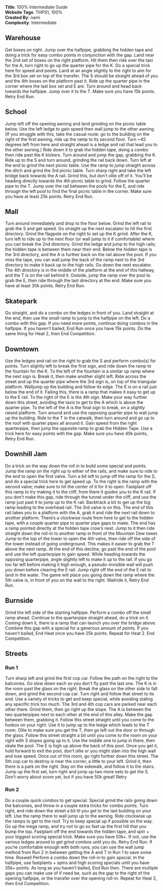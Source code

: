 **Title**: 100% Intermediate Guide  
**Website Tags**: THPS1, 100%  
**Created By**: nami  
**Complexity**: Intermediate  

## Warehouse
Get boxes on right. Jump over the halfpipe, grabbing the hidden tape and doing a trick for easy combo points in conjunction with the gap. Land near the 2nd set of boxes on the right platform. Hit them then ride over the taxi for the A, turn right to go up the quarter pipe for the K. Do a special trick here for speed and points. Land at an angle slightly to the right to aim for the 3rd box set on top of the transfer. The S should be straight ahead of you and the 4th boxes on the platform past it. Ride up the quarter pipe in the corner where the last box set and E are. Turn around and head back towards the halfpipe. Jump over it to the T. Make sure you have 15k points. Retry End Run.

## School
Jump left off the opening awning and land grinding on the picnic table below. Use the left ledge to gain speed then wall jump to the other awning. (If you struggle with this, take the casual route: go to the building on the right of the first awning, ride up the ramp to its second floor. Turn ~45 degrees left from here and straight ahead is a ledge and rail that lead you to the other awning.) Ride down it to grab the hidden tape, doing a combo then ride past the K kickers. Turn around and jump the gap, grabbing the K. Ride up to the S and turn around, grinding the rail back down. Turn left at the end to grind the next picnic table. Use the ramp to jump straight across the ditch and grind the 3rd picnic table. Turn sharp right and take the left bridge back towards the A rail. Grind this, but don’t ollie off of it. You’ll be heading directly towards the 4th picnic table to grind. Follow the quarter pipe to the T. Jump over the rail between the pools for the E, and ride through the left pool to find the final picnic table in the corner. Make sure you have at least 25k points. Retry End Run.

## Mall
Turn around immediately and drop to the floor below. Grind the left rail to grab the S and get speed. Go straight up the next escalator to hit the first directory. Grind the flagpole on the right to set up the K grind. After the K, turn left to ride up to the next floor (or wall jump to it if comfortable) where you can break the 2nd directory. Grind the ledge and jump to the high rails; the hidden tape is between them near their end. Below the hidden tape is the 3rd directory, and the A is further back on the rail above the pool. If you miss the tape, you can wall jump the back of the ramp next to the 3rd directory to make it back up to the high rails. Go down the next escalator. The 4th directory is in the middle of the platform at the end of this hallway, and the T is on the rail behind it. Outside, jump the ramp over the pool to grab the E, then ride through the last directory at the end. Make sure you have at least 30k points. Retry End Run.

## Skatepark
Go straight, and do a combo on the ledges in front of you. Land straight at the end, then use the small ramp to jump to the halfpipe on the left. Do a combo with this gap. If you need more points, continue doing combos in the halfpipe. If you haven’t bailed, End Run once you have 15k points. Do the same thing for Heat 2, then End Competition.

## Downtown
Use the ledges and rail on the right to grab the S and perform combo(s) for points. Turn slightly left to break the first sign, and ride down the ramp to the fountain for the K. To the left of the fountain is a similar up ramp where the next sign is. Break it, then make another slight left. Ride across the street and up the quarter pipe where the 3rd sign is, on top of the triangular platform. Walljump up the building and follow its edge. The E is on a rail just below the end of it. Failing this, there is a ramp that makes it easy to get up to the E rail. To the right of the E is the 4th sign. Make your way further down this street, avoiding the taxis to get to the A which is above the quarter pipe. To the left of the A is the final sign to break, on a slightly raised platform. Turn around and use the opposing quarter pipe to wall jump up the building. Ride to the T in the catwalk, then turn around and go up to the roof with quarter pipes all around it. Gain speed from the right quarterpipe, then jump the opposite ramp to grab the Hidden Tape. Use a trick here for easy points with the gap. Make sure you have 40k points, Retry End Run.

## Downhill Jam
Do a trick on the way down the roll in to build some special and points. Jump the ramp on the right up to either of the rails, and make sure to ride to the end to open the first valve. Turn a bit left to jump off the ramp for the S, and do a special trick here to get speed up. To the right is the ramp with the second valve; make sure to hit the center of it for it to open. Fastplant off this ramp to try making it to the cliff, from there it guides you to the K rail. If you don’t make this gap, ride through the tunnel under the cliff, and use the ramp just past it to jump up to the K rail. Backtrack a bit to get up the big ramp leading to the overhead rail. The 3rd valve is on this. The end of this rail takes you to a platform with the A, grab it and ride the next rail down to another platform. There’s a clockwise route from here to get to the hidden tape, with a couple quarter pipe to quarter pipe gaps to make. The end has a ramp pointed directly at the hidden tape crow’s nest. Jump to it then ride straight down the roll-in to another ramp in front of the Mountain Dew tower. Jump to the top of the tower to open the 4th valve, then ride off the side of the tower instead of going underground. This makes it easier to grab the T above the next ramp. At the end of this decline, go past the end of the pool and use the left quarterpipe to gain speed. While heading towards the opposing quarterpipe, angle slightly left to make it up to the rail. If you go too far left before making it high enough, a pseudo-invisible wall will push you down before clearing the E rail. Jump right off the end of the E rail to land in the water. The game will place you going down the ramp where the 5th valve is, in front of you on the wall to the right. Wallride it, Retry End Run.

## Burnside
Grind the left side of the starting halfpipe. Perform a combo off the small ramp ahead. Continue to the quarterpipe straight ahead, do a trick on it. Coming down it, there is a ramp that can launch you over the bridge above. Combine this gap with a special for a generous amount of points. If you haven’t bailed, End Heat once you have 25k points. Repeat for Heat 2. End Competition.

## Streets
### Run 1
Turn sharp left and grind the first cop car. Follow the path on the right to the balconies. Go slow down each so you don’t fly past the last one. The K is in the room past the glass on the right. Break the glass on the other side to fall down, and grind the second cop car. Turn right and follow that street to its end. Use a variety of tricks to get and keep special, while avoiding staling any specific trick too much. The 3rd and 4th cop cars are parked near each other there. Grind them, then go right up the slope. The A is between the two quarterpipes next to each other at the end of this alley. Make the gap between them, grabbing it. Follow this street straight until you come to the funbox on your right. Use it to jump up to the ledge which leads to the T room. Ollie to make sure you get the T, then go left out the door or through the glass. Follow this street straight a bit until you come to the room on your right with 3 slopes going up to it. Use the middle one to jump in there, then skate the pool. The E is high up above the back of this pool. Once you get it, hold forward to exit the pool, don’t ollie or you might slam into the high wall and lose speed. Once out of this room, go right further down this street. The 5th cop car to destroy is near the corner, a little to your left. Grind it, then there is a park on the right. Stay on the sidewalk, and follow it to the stairs. Jump up the first set, turn right and jump up two more sets to get the S. Don’t worry about score yet, but if you have 50k great!
Retry

### Run 2
Do a couple quick combos to get special. Special grind the rails going down the balconies, and throw in a couple extra tricks for combo points. Turn right, and ride down the street a bit til you get to the last building on your left. Use the ramp there to wall jump up to the awning. Ride clockwise up the ramps to get to the roof. Try to keep special up if possible on the way. Go up the mega ramp, and try not to go so fast up the first hill that you bump the top. Fastplant off the end towards the hidden tape, and spin + your biggest scoring special trick. Make sure you have 50k+. If not, use the various ledges around to get grind combos until you do. Retry End Run.
If you’re comfortable enough with both runs, you can use the wall jump method from Run 2 in between getting the A and T in Run 1 to save some time.
Roswell
Perform a combo down the roll-in to gain special. In the halfpipe, use fastplants + spins and high scoring specials until you have 35k+ points. As long as you haven’t bailed, End Run then. There are multiple gaps you can make use of if need be, such as the gap to the right of the opening halfpipe, or the transfer over the opening roll-in. Repeat for Heat 2, then End Competition.